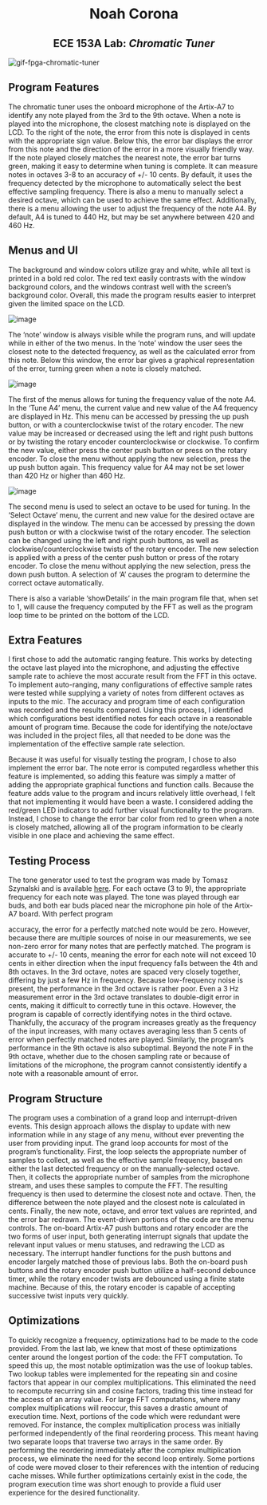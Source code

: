 <center>

# **Noah Corona**

## **ECE 153A Lab:** *Chromatic Tuner*

</center>

![gif-fpga-chromatic-tuner](https://user-images.githubusercontent.com/25698069/184216645-29b99c44-e32e-4934-b9d1-98a35f3fae36.gif)


## **Program Features**
The chromatic tuner uses the onboard microphone of the Artix-A7 to identify any note played from the 3rd to the 9th octave. When a note is played into the microphone, the closest matching note is displayed on the LCD. To the right of the note, the error from this note is displayed in cents with the appropriate sign value. Below this, the error bar displays the error from this note and the direction of the error in a more visually friendly way. If the note played closely matches the nearest note, the error bar turns green, making it easy to determine when tuning is complete. It can measure notes in octaves 3-8 to an accuracy of +/- 10 cents. By default, it uses the frequency detected by the microphone to automatically select the best effective sampling frequency. There is also a menu to manually select a desired octave, which can be used to achieve the same effect. Additionally, there is a menu allowing the user to adjust the frequency of the note A4. By default, A4 is tuned to 440 Hz, but may be set anywhere between 420 and 460 Hz.

## **Menus and UI**
The background and window colors utilize gray and white, while all text is printed in a bold red color. The red text easily contrasts with the window background colors, and the windows contrast well with the screen’s background color. Overall, this made the program results easier to interpret given the limited space on the LCD.

![image](https://user-images.githubusercontent.com/25698069/184216055-b0073d91-d9cf-4b1a-8aae-016aa635131b.png)


The ‘note’ window is always visible while the program runs, and will update while in either of the two menus. In the ‘note’ window the user sees the closest note to the detected frequency, as well as the calculated error from this note. Below this window, the error bar gives a graphical representation of the error, turning green when a note is closely matched.

![image](https://user-images.githubusercontent.com/25698069/184216426-557fe21a-df66-4837-8184-7cbbf71b67af.png)


The first of the menus allows for tuning the frequency value of the note A4. In the ‘Tune A4’ menu, the current value and new value of the A4 frequency are displayed in Hz. This menu can be accessed by pressing the up push button, or with a counterclockwise twist of the rotary encoder. The new value may be increased or decreased using the left and right push buttons or by twisting the rotary encoder counterclockwise or clockwise. To confirm the new value, either press the center push button or press on the rotary encoder. To close the menu without applying the new selection, press the up push button again. This frequency value for A4 may not be set lower than 420 Hz or higher than 460 Hz.

![image](https://user-images.githubusercontent.com/25698069/184216368-04f8d73e-8b88-4794-be0a-66b9996ce741.png)


The second menu is used to select an octave to be used for tuning. In the ‘Select Octave’ menu, the current and new value for the desired octave are displayed in the window. The menu can be accessed by pressing the down push button or with a clockwise twist of the rotary encoder. The selection can be changed using the left and right push buttons, as well as clockwise/counterclockwise twists of the rotary encoder. The new selection is applied with a press of the center push button or press of the rotary encoder. To close the menu without applying the new selection, press the down push button. A selection of ‘A’ causes the program to determine the correct octave automatically.

There is also a variable ‘showDetails’ in the main program file that, when set to 1, will cause the frequency computed by the FFT as well as the program loop time to be printed on the bottom of the LCD.

## **Extra Features**
I first chose to add the automatic ranging feature. This works by detecting the octave last played into the microphone, and adjusting the effective sample rate to achieve the most accurate result from the FFT in this octave. To implement auto-ranging, many configurations of effective sample rates were tested while supplying a variety of notes from different octaves as inputs to the mic. The accuracy and program time of each configuration was recorded and the results compared. Using this process, I identified which configurations best identified notes for each octave in a reasonable amount of program time. Because the code for identifying the note/octave was included in the project files, all that needed to be done was the implementation of the effective sample rate selection.

Because it was useful for visually testing the program, I chose to also implement the error bar. The note error is computed regardless whether this feature is implemented, so adding this feature was simply a matter of adding the appropriate graphical functions and function calls. Because the feature adds value to the program and incurs relatively little overhead, I felt that not implementing it would have been a waste. I considered adding the red/green LED indicators to add further visual functionality to the program. Instead, I chose to change the error bar color from red to green when a note is closely matched, allowing all of the program information to be clearly visible in one place and achieving the same effect.


## **Testing Process**
The tone generator used to test the program was made by Tomasz Szynalski and is available [here](https://www.szynalski.com/tone-generator). For each octave (3 to 9), the appropriate frequency for each note was played. The tone was played through ear buds, and both ear buds placed near the microphone pin hole of the Artix-A7 board. With perfect program
 
accuracy, the error for a perfectly matched note would be zero. However, because there are multiple sources of noise in our measurements, we see non-zero error for many notes that are perfectly matched. The program is accurate to +/- 10 cents, meaning the error for each note will not exceed 10 cents in either direction when the input frequency falls between the 4th and 8th octaves. In the 3rd octave, notes are spaced very closely together, differing by just a few Hz in frequency. Because low-frequency noise is present, the performance in the 3rd octave is rather poor. Even a 3 Hz measurement error in the 3rd octave translates to double-digit error in cents, making it difficult to correctly tune in this octave. However, the program is capable of correctly identifying notes in the third octave. Thankfully, the accuracy of the program increases greatly as the frequency of the input increases, with many octaves averaging less than 5 cents of error when perfectly matched notes are played. Similarly, the program’s performance in the 9th octave is also suboptimal. Beyond the note F in the 9th octave, whether due to the chosen sampling rate or because of limitations of the microphone, the program cannot consistently identify a note with a reasonable amount of error.


## **Program Structure**
The program uses a combination of a grand loop and interrupt-driven events. This design approach allows the display to update with new information while in any stage of any menu, without ever preventing the user from providing input. The grand loop accounts for most of the program’s functionality. First, the loop selects the appropriate number of samples to collect, as well as the effective sample frequency, based on either the last detected frequency or on the manually-selected octave. Then, it collects the appropriate number of samples from the microphone stream, and uses these samples to compute the FFT. The resulting frequency is then used to determine the closest note and octave. Then, the difference between the note played and the closest note is calculated in cents. Finally, the new note, octave, and error text values are reprinted, and the error bar redrawn.
The event-driven portions of the code are the menu controls. The on-board Artix-A7 push buttons and rotary encoder are the two forms of user input, both generating interrupt signals that update the relevant input values or menu statuses, and redrawing the LCD as necessary. The interrupt handler functions for the push buttons and encoder largely matched those of previous labs. Both the on-board push buttons and the rotary encoder push button utilize a half-second debounce timer, while the rotary encoder twists are debounced using a finite state machine. Because of this, the rotary encoder is capable of accepting successive twist inputs very quickly.


## **Optimizations**
To quickly recognize a frequency, optimizations had to be made to the code provided. From the last lab, we knew that most of these optimizations center around the longest portion of the code: the FFT computation. To speed this up, the most notable optimization was the use of lookup tables. Two lookup tables were implemented for the repeating sin and cosine factors that appear in our complex multiplications. This eliminated the need to recompute recurring sin and cosine factors, trading this time instead for the access of an array value. For large FFT computations, where many complex multiplications will reoccur, this saves a drastic amount of execution time. Next, portions of the code which were redundant were removed. For instance, the complex multiplication process was initially performed independently of the final reordering process. This meant having two separate loops that traverse two arrays in the same order. By performing the reordering immediately after the complex
multiplication process, we eliminate the need for the second loop entirely. Some portions of code were moved closer to their references with the intention of reducing cache misses. While further optimizations certainly exist in the code, the program execution time was short enough to provide a fluid user experience for the desired functionality.

